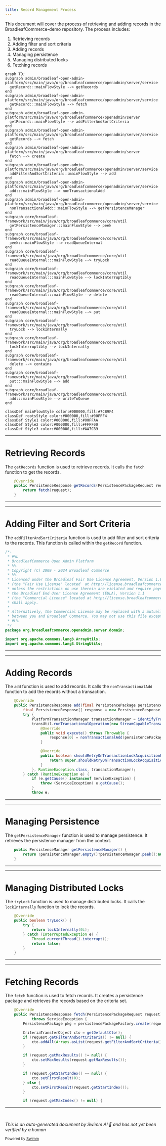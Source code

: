 ```yaml
---
title: Record Management Process
---
```

This document will cover the process of retrieving and adding records in the BroadleafCommerce-demo repository. The process includes:

1. Retrieving records
2. Adding filter and sort criteria
3. Adding records
4. Managing persistence
5. Managing distributed locks
6. Fetching records

```mermaid
graph TD;
subgraph admin/broadleaf-open-admin-platform/src/main/java/org/broadleafcommerce/openadmin/server/service
  getRecord:::mainFlowStyle --> getRecords
end
subgraph admin/broadleaf-open-admin-platform/src/main/java/org/broadleafcommerce/openadmin/server/service
  getRecord:::mainFlowStyle --> fetch
end
subgraph admin/broadleaf-open-admin-platform/src/main/java/org/broadleafcommerce/openadmin/server
  getRecord:::mainFlowStyle --> addFilterAndSortCriteria
end
subgraph admin/broadleaf-open-admin-platform/src/main/java/org/broadleafcommerce/openadmin/server/service
  getRecords --> fetch
end
subgraph admin/broadleaf-open-admin-platform/src/main/java/org/broadleafcommerce/openadmin/server
  fetch --> create
end
subgraph admin/broadleaf-open-admin-platform/src/main/java/org/broadleafcommerce/openadmin/server/service
  addFilterAndSortCriteria:::mainFlowStyle --> add
end
subgraph admin/broadleaf-open-admin-platform/src/main/java/org/broadleafcommerce/openadmin/server/service
  add:::mainFlowStyle --> nonTransactionalAdd
end
subgraph admin/broadleaf-open-admin-platform/src/main/java/org/broadleafcommerce/openadmin/server/service
  nonTransactionalAdd:::mainFlowStyle --> getPersistenceManager
end
subgraph core/broadleaf-framework/src/main/java/org/broadleafcommerce/core/util
  getPersistenceManager:::mainFlowStyle --> peek
end
subgraph core/broadleaf-framework/src/main/java/org/broadleafcommerce/core/util
  peek:::mainFlowStyle --> readQueueInternal
end
subgraph core/broadleaf-framework/src/main/java/org/broadleafcommerce/core/util
  readQueueInternal:::mainFlowStyle --> tryLock
end
subgraph core/broadleaf-framework/src/main/java/org/broadleafcommerce/core/util
  readQueueInternal:::mainFlowStyle --> lockInterruptibly
end
subgraph core/broadleaf-framework/src/main/java/org/broadleafcommerce/core/util
  readQueueInternal:::mainFlowStyle --> delete
end
subgraph core/broadleaf-framework/src/main/java/org/broadleafcommerce/core/util
  readQueueInternal:::mainFlowStyle --> put
end
subgraph core/broadleaf-framework/src/main/java/org/broadleafcommerce/core/util
  tryLock --> lockInternally
end
subgraph core/broadleaf-framework/src/main/java/org/broadleafcommerce/core/util
  lockInterruptibly --> lockInternally
end
subgraph core/broadleaf-framework/src/main/java/org/broadleafcommerce/core/util
  delete --> contains
end
subgraph core/broadleaf-framework/src/main/java/org/broadleafcommerce/core/util
  put:::mainFlowStyle --> add
end
subgraph core/broadleaf-framework/src/main/java/org/broadleafcommerce/core/util
  add:::mainFlowStyle --> writeToQueue
end

classDef mainFlowStyle color:#000000,fill:#7CB9F4
classDef rootsStyle color:#000000,fill:#00FFF4
classDef Style1 color:#000000,fill:#00FFAA
classDef Style2 color:#000000,fill:#FFFF00
classDef Style3 color:#000000,fill:#AA7CB9
```

<SwmSnippet path="/admin/broadleaf-open-admin-platform/src/main/java/org/broadleafcommerce/openadmin/server/service/AdminEntityServiceImpl.java" line="116">

---

# Retrieving Records

The `getRecords` function is used to retrieve records. It calls the `fetch` function to get the records.

```java
    @Override
    public PersistenceResponse getRecords(PersistencePackageRequest request) throws ServiceException {
        return fetch(request);
    }
```

---

</SwmSnippet>

<SwmSnippet path="/admin/broadleaf-open-admin-platform/src/main/java/org/broadleafcommerce/openadmin/server/domain/PersistencePackageRequest.java" line="1">

---

# Adding Filter and Sort Criteria

The `addFilterAndSortCriteria` function is used to add filter and sort criteria to the records. This function is called within the `getRecord` function.

```java
/*-
 * #%L
 * BroadleafCommerce Open Admin Platform
 * %%
 * Copyright (C) 2009 - 2024 Broadleaf Commerce
 * %%
 * Licensed under the Broadleaf Fair Use License Agreement, Version 1.0
 * (the "Fair Use License" located  at http://license.broadleafcommerce.org/fair_use_license-1.0.txt)
 * unless the restrictions on use therein are violated and require payment to Broadleaf in which case
 * the Broadleaf End User License Agreement (EULA), Version 1.1
 * (the "Commercial License" located at http://license.broadleafcommerce.org/commercial_license-1.1.txt)
 * shall apply.
 * 
 * Alternatively, the Commercial License may be replaced with a mutually agreed upon license (the "Custom License")
 * between you and Broadleaf Commerce. You may not use this file except in compliance with the applicable license.
 * #L%
 */
package org.broadleafcommerce.openadmin.server.domain;

import org.apache.commons.lang3.ArrayUtils;
import org.apache.commons.lang3.StringUtils;
```

---

</SwmSnippet>

<SwmSnippet path="/admin/broadleaf-open-admin-platform/src/main/java/org/broadleafcommerce/openadmin/server/service/DynamicEntityRemoteService.java" line="199">

---

# Adding Records

The `add` function is used to add records. It calls the `nonTransactionalAdd` function to add the records without a transaction.

```java
    @Override
    public PersistenceResponse add(final PersistencePackage persistencePackage) throws ServiceException {
        final PersistenceResponse[] response = new PersistenceResponse[1];
        try {
            PlatformTransactionManager transactionManager = identifyTransactionManager(persistencePackage);
            transUtil.runTransactionalOperation(new StreamCapableTransactionalOperationAdapter() {
                @Override
                public void execute() throws Throwable {
                    response[0] = nonTransactionalAdd(persistencePackage);
                }

                @Override
                public boolean shouldRetryOnTransactionLockAcquisitionFailure() {
                    return super.shouldRetryOnTransactionLockAcquisitionFailure();
                }
            }, RuntimeException.class, transactionManager);
        } catch (RuntimeException e) {
            if (e.getCause() instanceof ServiceException) {
                throw (ServiceException) e.getCause();
            }
            throw e;
```

---

</SwmSnippet>

<SwmSnippet path="/admin/broadleaf-open-admin-platform/src/main/java/org/broadleafcommerce/openadmin/server/service/persistence/PersistenceManagerContext.java" line="49">

---

# Managing Persistence

The `getPersistenceManager` function is used to manage persistence. It retrieves the persistence manager from the context.

```java
    public PersistenceManager getPersistenceManager() {
        return !persistenceManager.empty()?persistenceManager.peek():null;
    }
```

---

</SwmSnippet>

<SwmSnippet path="/core/broadleaf-framework/src/main/java/org/broadleafcommerce/core/util/lock/ReentrantDistributedZookeeperLock.java" line="344">

---

# Managing Distributed Locks

The `tryLock` function is used to manage distributed locks. It calls the `lockInternally` function to lock the records.

```java
    @Override
    public boolean tryLock() {
        try {
            return lockInternally(0L);
        } catch (InterruptedException e) {
            Thread.currentThread().interrupt();
            return false;
        }
    }
```

---

</SwmSnippet>

<SwmSnippet path="/admin/broadleaf-open-admin-platform/src/main/java/org/broadleafcommerce/openadmin/server/service/AdminEntityServiceImpl.java" line="958">

---

# Fetching Records

The `fetch` function is used to fetch records. It creates a persistence package and retrieves the records based on the criteria set.

```java
    @Override
    public PersistenceResponse fetch(PersistencePackageRequest request)
            throws ServiceException {
        PersistencePackage pkg = persistencePackageFactory.create(request);

        CriteriaTransferObject cto = getDefaultCto();
        if (request.getFilterAndSortCriteria() != null) {
            cto.addAll(Arrays.asList(request.getFilterAndSortCriteria()));
        }

        if (request.getMaxResults() != null) {
            cto.setMaxResults(request.getMaxResults());
        }

        if (request.getStartIndex() == null) {
            cto.setFirstResult(0);
        } else {
            cto.setFirstResult(request.getStartIndex());
        }

        if (request.getMaxIndex() != null) {
```

---

</SwmSnippet>

&nbsp;

*This is an auto-generated document by Swimm AI 🌊 and has not yet been verified by a human*

<SwmMeta version="3.0.0" repo-id="Z2l0aHViJTNBJTNBQnJvYWRsZWFmQ29tbWVyY2UtZGVtbyUzQSUzQWdpbGFkbmF2b3Q=" repo-name="BroadleafCommerce-demo" doc-type="flows"><sup>Powered by [Swimm](/)</sup></SwmMeta>
